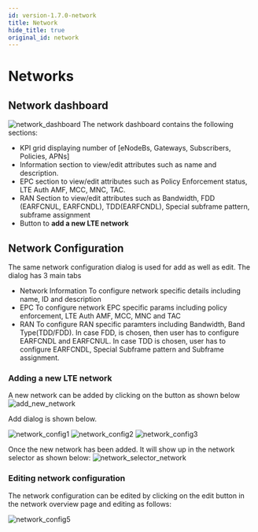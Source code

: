 ```yaml
---
id: version-1.7.0-network
title: Network
hide_title: true
original_id: network
---
```


# Networks

## Network dashboard

![network_dashboard](assets/nms/userguide/network_dashboard.png)
The network dashboard contains the following sections:

- KPI grid displaying number of [eNodeBs, Gateways, Subscribers, Policies, APNs]
- Information section to view/edit attributes such as name and description.
- EPC section to view/edit attributes such as Policy Enforcement status, LTE Auth AMF, MCC, MNC, TAC.
- RAN Section to view/edit attributes such as Bandwidth, FDD (EARFCNUL, EARFCNDL), TDD(EARFCNDL), Special subframe pattern, subframe assignment
- Button to **add a new LTE network**

## Network Configuration

The same network configuration dialog is used for add as well as edit. The dialog has 3 main tabs

- Network Information
    To configure network specific details including name, ID and description
- EPC
    To configure network EPC specific params including policy enforcement, LTE Auth AMF,
    MCC, MNC and TAC
- RAN
    To configure RAN specific paramters including Bandwidth, Band Type(TDD/FDD). In case FDD, is
    chosen, then user has to configure EARFCNDL and EARFCNUL. In case TDD is chosen, user has to
    configure EARFCNDL, Special Subframe pattern and Subframe assignment.

### Adding a new LTE network

A new network can be added by clicking on the button as shown below
![add_new_network](assets/nms/userguide/add_new_network.png)

Add dialog is shown below.

![network_config1](assets/nms/userguide/network_config1.png)
![network_config2](assets/nms/userguide/network_config2.png)
![network_config3](assets/nms/userguide/network_config3.png)

Once the new network has been added. It will show up in the network
selector as shown below:
![network_selector_network](assets/nms/userguide/network_selector_network.png)

### Editing network configuration

The network configuration can be edited by clicking on the edit button in the network overview page
and editing as follows:

![network_config5](assets/nms/userguide/network_config5.png)
